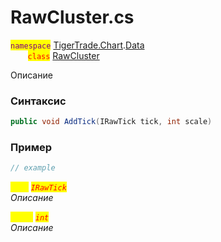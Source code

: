 
# RawCluster.cs
<mark style="color:purple;">`namespace`</mark> [TigerTrade.Chart](../../../../TigerTrade.Chart.md).[Data](../../../../TigerTrade.Chart/Data.md)  
&nbsp;&nbsp;&nbsp;&nbsp;&nbsp;&nbsp;&nbsp;<mark style="color:red;">`class`</mark> [RawCluster](../../RawCluster.cs.md)

Описание

### Синтаксис
```csharp
public void AddTick(IRawTick tick, int scale)
```
### Пример  
```csharp
// example
```

<mark style="color:yellow;">`tick`</mark> <mark style="color:red;">*`IRawTick`*</mark>  
 *Описание*  
  
<mark style="color:yellow;">`scale`</mark> <mark style="color:red;">*`int`*</mark>  
 *Описание*  
  

                    
                    